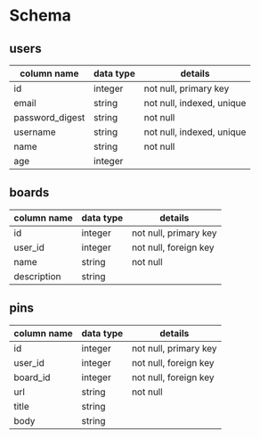 # Schema

## users

| column name     | data type | details                   |
| --------------- | --------- | ------------------------- |
| id              | integer   | not null, primary key     |
| email           | string    | not null, indexed, unique |
| password_digest | string    | not null                  |
| username        | string    | not null, indexed, unique |
| name            | string    | not null                  |
| age             | integer   |

## boards

| column name | data type | details               |
| ----------- | --------- | --------------------- |
| id          | integer   | not null, primary key |
| user_id     | integer   | not null, foreign key |
| name        | string    | not null              |
| description | string    |

## pins

| column name | data type | details               |
| ----------- | --------- | --------------------- |
| id          | integer   | not null, primary key |
| user_id     | integer   | not null, foreign key |
| board_id    | integer   | not null, foreign key |
| url         | string    | not null              |
| title       | string    |
| body        | string    |
